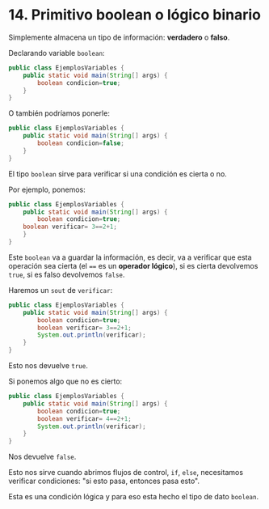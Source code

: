# 14. Primitivo boolean o lógico binario

Simplemente almacena un tipo de información: **verdadero** o **falso**.

Declarando variable `boolean`:

```java
public class EjemplosVariables {
    public static void main(String[] args) {
        boolean condicion=true;
    }
}
```

O también podríamos ponerle:

```java
public class EjemplosVariables {
    public static void main(String[] args) {
        boolean condicion=false;
    }
}
```

El tipo `boolean` sirve para verificar si una condición es cierta o no.

Por ejemplo, ponemos:

```java
public class EjemplosVariables {
    public static void main(String[] args) {
        boolean condicion=true;
	boolean verificar= 3==2+1;
    }
}
```

Este `boolean` va a guardar la información, es decir, va a verificar que esta operación sea cierta (el `==` es un **operador lógico**), si es cierta devolvemos `true`, si es falso
devolvemos `false`.

Haremos un `sout` de `verificar`:

```java
public class EjemplosVariables {
    public static void main(String[] args) {
        boolean condicion=true;
        boolean verificar= 3==2+1;
        System.out.println(verificar);
    }
}
```

Esto nos devuelve `true`.

Si ponemos algo que no es cierto:

```java
public class EjemplosVariables {
    public static void main(String[] args) {
        boolean condicion=true;
        boolean verificar= 4==2+1;
        System.out.println(verificar);
    }
}
```

Nos devuelve `false`.

Esto nos sirve cuando abrimos flujos de control, `if`, `else`, necesitamos verificar condiciones: "si esto pasa, entonces pasa esto".

Esta es una condición lógica y para eso esta hecho el tipo de dato `boolean`.